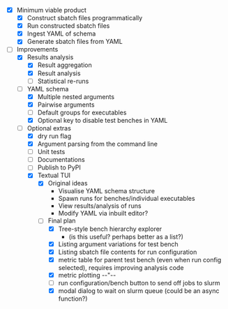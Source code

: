 - [x] Minimum viable product
  - [x] Construct sbatch files programmatically
  - [x] Run constructed sbatch files
  - [x] Ingest YAML of schema
  - [x] Generate sbatch files from YAML
- [ ] Improvements
  - [x] Results analysis
    - [x] Result aggregation
    - [x] Result analysis
    - [ ] Statistical re-runs
  - [ ] YAML schema
    - [x] Multiple nested arguments
    - [x] Pairwise arguments
    - [ ] Default groups for executables
    - [x] Optional key to disable test benches in YAML
  - [ ] Optional extras
    - [x] dry run flag
    - [x] Argument parsing from the command line
    - [ ] Unit tests
    - [ ] Documentations
    - [ ] Publish to PyPI
    - [x] Textual TUI
      - [x] Original ideas
        - Visualise YAML schema structure
        - Spawn runs for benches/individual executables
        - View results/analysis of runs
        - Modify YAML via inbuilt editor?
      - [ ] Final plan
        - [x] Tree-style bench hierarchy explorer
          - (is this useful? perhaps better as a list?)
        - [x] Listing argument variations for test bench
        - [x] Listing sbatch file contents for run configuration
        - [x] metric table for parent test bench (even when run config selected), requires improving analysis code
        - [x] metric plotting --"--
        - [ ] run configuration/bench button to send off jobs to slurm
        - [x] modal dialog to wait on slurm queue (could be an async function?)
